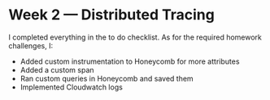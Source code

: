 # Week 2 — Distributed Tracing

I completed everything in the to do checklist. As for the required homework challenges, I:

- Added custom instrumentation to Honeycomb for more attributes
- Added a custom span
- Ran custom queries in Honeycomb and saved them
- Implemented Cloudwatch logs 
